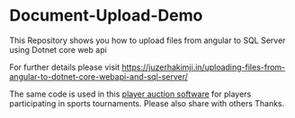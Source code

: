 # Document-Upload-Demo
This Repository shows you how to upload files from angular to SQL Server using Dotnet core web api

For further details please visit https://juzerhakimji.in/uploading-files-from-angular-to-dotnet-core-webapi-and-sql-server/

The same code is used in this <a href="https://www.bidathlete.com">player auction software</a> for players participating in sports tournaments. Please also share with others Thanks.
